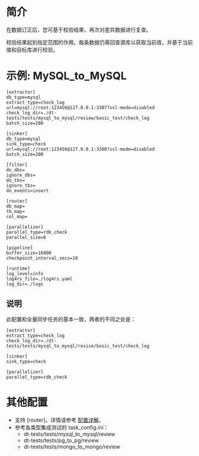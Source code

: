 # 简介

在数据订正后，您可基于校验结果，再次对差异数据进行复查。

校验结果起到指定范围的作用。每条数据仍需回查源库以获取当前值，并基于当前值和目标库进行校验。

# 示例: MySQL_to_MySQL
```
[extractor]
db_type=mysql
extract_type=check_log
url=mysql://root:123456@127.0.0.1:3307?ssl-mode=disabled
check_log_dir=./dt-tests/tests/mysql_to_mysql/review/basic_test/check_log
batch_size=200

[sinker]
db_type=mysql
sink_type=check
url=mysql://root:123456@127.0.0.1:3308?ssl-mode=disabled
batch_size=200

[filter]
do_dbs=
ignore_dbs=
do_tbs=
ignore_tbs=
do_events=insert

[router]
db_map=
tb_map=
col_map=

[parallelizer]
parallel_type=rdb_check
parallel_size=8

[pipeline]
buffer_size=16000
checkpoint_interval_secs=10

[runtime]
log_level=info
log4rs_file=./log4rs.yaml
log_dir=./logs
```

## 说明

此配置和全量同步任务的基本一致，两者的不同之处是：

```
[extractor]
extract_type=check_log
check_log_dir=./dt-tests/tests/mysql_to_mysql/revise/basic_test/check_log

[sinker]
sink_type=check

[parallelizer]
parallel_type=rdb_check
```

# 其他配置

- 支持 [router]，详情请参考 [配置详解](../config.md)。
- 参考各类型集成测试的 task_config.ini：
    - dt-tests/tests/mysql_to_mysql/review
    - dt-tests/tests/pg_to_pg/review
    - dt-tests/tests/mongo_to_mongo/review

